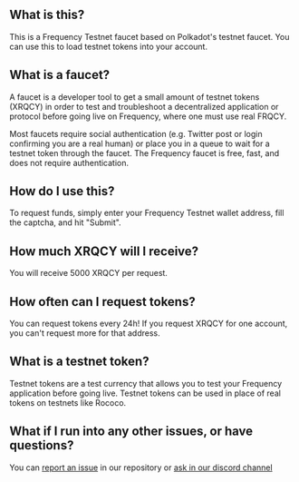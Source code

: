 ## What is this?

This is a Frequency Testnet faucet based on Polkadot's testnet faucet. You can use this to load testnet tokens into your account.

## What is a faucet?

A faucet is a developer tool to get a small amount of testnet tokens (XRQCY) in order to test and troubleshoot a decentralized application or protocol before going live on Frequency, where one must use real FRQCY.

Most faucets require social authentication (e.g. Twitter post or login confirming you are a real human) or place you in a queue to wait for a testnet token through the faucet. The Frequency faucet is free, fast, and does not require authentication.

## How do I use this?

To request funds, simply enter your Frequency Testnet wallet address, fill the captcha, and hit "Submit".

## How much XRQCY will I receive?

You will receive 5000 XRQCY per request.

## How often can I request tokens?

You can request tokens every 24h! If you request XRQCY for one account, you can't request more for that address.

## What is a testnet token?

Testnet tokens are a test currency that allows you to test your Frequency application before going live. Testnet tokens can be used in place of real tokens on testnets like Rococo.

## What if I run into any other issues, or have questions?

You can [report an issue](https://github.com/frequency-chain/testnet-faucet/issues) in our repository or [ask in our discord channel](https://discord.com/channels/969001918460469250/969308337864867840)
